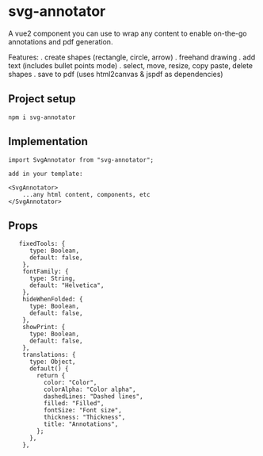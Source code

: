 # svg-annotator
A vue2 component you can use to wrap any content to enable on-the-go annotations and pdf generation.

Features:
. create shapes (rectangle, circle, arrow)
. freehand drawing
. add text (includes bullet points mode)
. select, move, resize, copy paste, delete shapes
. save to pdf (uses html2canvas & jspdf as dependencies)

## Project setup
```
npm i svg-annotator
```

## Implementation
```
import SvgAnnotator from "svg-annotator";

add in your template:

<SvgAnnotator>
    ...any html content, components, etc
</SvgAnnotator>
```

## Props
```
   fixedTools: {
      type: Boolean,
      default: false,
    },
    fontFamily: {
      type: String,
      default: "Helvetica",
    },
    hideWhenFolded: {
      type: Boolean,
      default: false,
    },
    showPrint: {
      type: Boolean,
      default: false,
    },
    translations: {
      type: Object,
      default() {
        return {
          color: "Color",
          colorAlpha: "Color alpha",
          dashedLines: "Dashed lines",
          filled: "Filled",
          fontSize: "Font size",
          thickness: "Thickness",
          title: "Annotations",
        };
      },
    },
```
